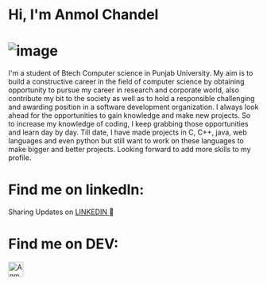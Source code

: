 # Hi, I'm Anmol Chandel
# ![image](https://user-images.githubusercontent.com/42858993/99749608-dc405800-2b04-11eb-8599-dab811bd55fd.png)



I'm a student of Btech Computer science in Punjab University. My aim is to build a constructive career in the field of computer science by obtaining opportunity to pursue my career in research and corporate world, also contribute my bit to the society as well as to hold a responsible challenging and awarding position in a software development organization. I always look ahead for the opportunities to gain knowledge and make new projects. So to increase my knowledge of coding, I keep grabbing those opportunities and learn day by day. Till date, I have made projects in C, C++, java, web languages and even python but still want to work on these languages to make bigger and better projects. Looking forward to add more skills to my profile.

# Find me on linkedIn:
Sharing Updates on <a href = "https://www.linkedin.com/in/anmol-chandel-652870179/"> LINKEDIN </a>🤳
# Find me on DEV:

<a href="https://dev.to/anmolchandelco180309">
  <img src="https://d2fltix0v2e0sb.cloudfront.net/dev-badge.svg" alt="Anmol Chandel's DEV Profile" height="30" width="30">
</a>
      

